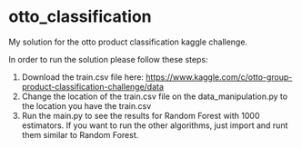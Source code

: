 # otto_classification
My solution for the otto product classification kaggle challenge.

In order to run the solution please follow these steps:
1. Download the train.csv file here: https://www.kaggle.com/c/otto-group-product-classification-challenge/data
2. Change the location of the train.csv file on the data_manipulation.py to the location you have the train.csv
3. Run the main.py to see the results for Random Forest with 1000 estimators. If you want to run the other algorithms, just import and runt them similar to Random Forest.
